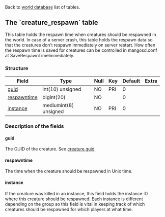 Back to [world database](mangosdb_struct) list of tables.

The \`creature\_respawn\` table
-------------------------------

This table holds the respawn time when creatures should be respawned in the world. In case of a server crash, this table holds the respawn data so that the creatures don't respawn immediately on server restart. How often the respawn time is saved for creatures can be controlled in mangosd.conf at SaveRespawnTimeImmediately.

### Structure

| **Field**                                   | **Type**              | **Null** | **Key** | **Default** | **Extra** |
|---------------------------------------------|-----------------------|----------|---------|-------------|-----------|
| [guid](Creature_respawn#guid)               | int(10) unsigned      | NO       | PRI     | 0           |           |
| [respawntime](Creature_respawn#respawntime) | bigint(20)            | NO       |         | 0           |           |
| [instance](Creature_respawn#instance)       | mediumint(8) unsigned | NO       | PRI     | 0           |           |

### Description of the fields

#### guid

The GUID of the creature. See [creature.guid](creature#guid)

#### respawntime

The time when the creature should be respawned in Unix time.

#### instance

If the creature was killed in an instance, this field holds the instance ID where this creature should be respawned. Each instance is different depending on the group so this field is vital in keeping track of which creatures should be respawned for which players at what time.
